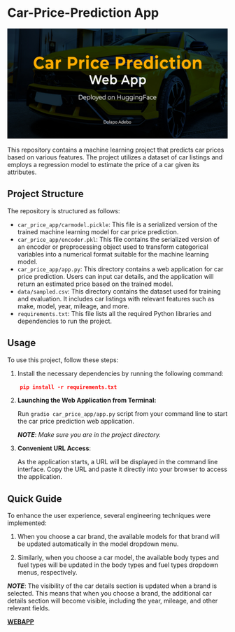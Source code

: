 # Car-Price-Prediction App


<p style="text-align:center;">
    <img src="header.jpg">
</p>


This repository contains a machine learning project that predicts car prices based on various features. The project utilizes a dataset of car listings and employs a regression model to estimate the price of a car given its attributes.


## Project Structure

The repository is structured as follows:

- `car_price_app/carmodel.pickle`: This file is a serialized version of the trained machine learning model for car price prediction.
- `car_price_app/encoder.pkl`: This file contains the serialized version of an encoder or preprocessing object used to transform categorical variables into a numerical format suitable for the machine learning model.
- `car_price_app/app.py`: This directory contains a web application for car price prediction. Users can input car details, and the application will return an estimated price based on the trained model.
- `data/sampled.csv`: This directory contains the dataset used for training and evaluation. It includes car listings with relevant features such as make, model, year, mileage, and more.
- `requirements.txt`: This file lists all the required Python libraries and dependencies to run the project.


## Usage

To use this project, follow these steps:

1. Install the necessary dependencies by running the following command:
```json
    pip install -r requirements.txt 
```
2. **Launching the Web Application from Terminal:**
   
   Run `gradio car_price_app/app.py` script from your command line to start the car price prediction web application.

   ***NOTE***: *Make sure you are in the project directory.*

3. **Convenient URL Access**: 
   
   As the application starts, a URL will be displayed in the command line interface. Copy the URL and paste it directly into your browser to access the application. 

## Quick Guide 

To enhance the user experience, several engineering techniques were implemented:

1. When you choose a car brand, the available models for that brand will be updated automatically in the model dropdown menu.

2. Similarly, when you choose a car model, the available body types and fuel types will be updated in the body types and fuel types dropdown menus, respectively.

***NOTE***: The visibility of the car details section is updated when a brand is selected. This means that when you choose a brand, the additional car details section will become visible, including the year, mileage, and other relevant fields.

[**WEBAPP**](https://huggingface.co/spaces/theadedolapo/Car_price_prediction)
